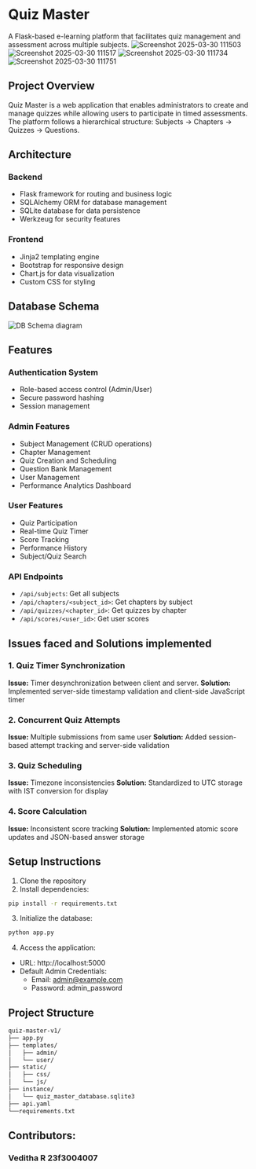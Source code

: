# Quiz Master

A Flask-based e-learning platform that facilitates quiz management and assessment across multiple subjects.
![Screenshot 2025-03-30 111503](https://github.com/user-attachments/assets/28422fba-2c7a-4292-971a-8f17f97a5b59)
![Screenshot 2025-03-30 111517](https://github.com/user-attachments/assets/428e998f-03a2-46c3-853e-2b6420956b8c)
![Screenshot 2025-03-30 111734](https://github.com/user-attachments/assets/257e1c90-2750-4b03-9428-02cf3b0fe6b2)
![Screenshot 2025-03-30 111751](https://github.com/user-attachments/assets/dc8715b0-16e2-43c9-bc70-1f016e274684)

## Project Overview

Quiz Master is a web application that enables administrators to create and manage quizzes while allowing users to participate in timed assessments. The platform follows a hierarchical structure: Subjects → Chapters → Quizzes → Questions.

## Architecture

### Backend
- Flask framework for routing and business logic
- SQLAlchemy ORM for database management
- SQLite database for data persistence
- Werkzeug for security features

### Frontend
- Jinja2 templating engine
- Bootstrap for responsive design
- Chart.js for data visualization
- Custom CSS for styling

## Database Schema
![DB Schema diagram](https://github.com/user-attachments/assets/8695d2e5-c77b-47a4-9806-dbb88f4c90a1)



## Features

### Authentication System
- Role-based access control (Admin/User)
- Secure password hashing
- Session management

### Admin Features
- Subject Management (CRUD operations)
- Chapter Management
- Quiz Creation and Scheduling
- Question Bank Management
- User Management
- Performance Analytics Dashboard

### User Features
- Quiz Participation
- Real-time Quiz Timer
- Score Tracking
- Performance History
- Subject/Quiz Search

### API Endpoints
- `/api/subjects`: Get all subjects
- `/api/chapters/<subject_id>`: Get chapters by subject
- `/api/quizzes/<chapter_id>`: Get quizzes by chapter
- `/api/scores/<user_id>`: Get user scores

## Issues faced and Solutions implemented

### 1. Quiz Timer Synchronization
**Issue:** Timer desynchronization between client and server.
**Solution:** Implemented server-side timestamp validation and client-side JavaScript timer

### 2. Concurrent Quiz Attempts
**Issue:** Multiple submissions from same user
**Solution:** Added session-based attempt tracking and server-side validation

### 3. Quiz Scheduling
**Issue:** Timezone inconsistencies
**Solution:** Standardized to UTC storage with IST conversion for display

### 4. Score Calculation
**Issue:** Inconsistent score tracking
**Solution:** Implemented atomic score updates and JSON-based answer storage

## Setup Instructions

1. Clone the repository
2. Install dependencies:
```bash
pip install -r requirements.txt
```
3. Initialize the database:
```bash
python app.py
```
4. Access the application:
- URL: http://localhost:5000
- Default Admin Credentials:
  - Email: admin@example.com
  - Password: admin_password
## Project Structure
```bash
quiz-master-v1/
├── app.py
├── templates/
│   ├── admin/
│   └── user/
├── static/
│   ├── css/
│   └── js/
├── instance/
│   └── quiz_master_database.sqlite3
├── api.yaml
└──requirements.txt
```
## Contributors:
### Veditha R 23f3004007
